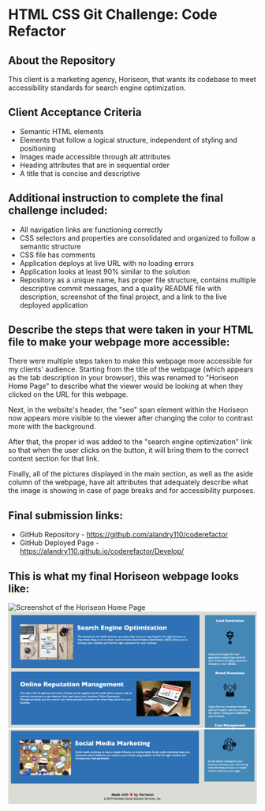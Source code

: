 # HTML CSS Git Challenge: Code Refactor

## About the Repository

This client is a marketing agency, Horiseon, that wants its codebase to meet accessibility standards for search engine optimization. 

## Client Acceptance Criteria

* Semantic HTML elements 
* Elements that follow a logical structure, independent of styling and positioning
* Images made accessible through alt attributes
* Heading attributes that are in sequential order
* A title that is concise and descriptive

## Additional instruction to complete the final challenge included:

* All navigation links are functioning correctly
* CSS selectors and properties are consolidated and organized to follow a semantic structure
* CSS file has comments 
* Application deploys at live URL with no loading errors 
* Application looks at least 90% similar to the solution
* Repository as a unique name, has proper file structure, contains multiple descriptive commit messages, and a quality README file with description, screenshot of the final project, and a link to the live deployed application

## Describe the steps that were taken in your HTML file to make your webpage more accessible:

There were multiple steps taken to make this webpage more accessible for my clients' audience. Starting from the title of the webpage (which appears as the tab description in your browser), this was renamed to "Horiseon Home Page" to describe what the viewer would be looking at when they clicked on the URL for this webpage. 

Next, in the website's header, the "seo" span element within the Horiseon now appears more visible to the viewer after changing the color to contrast more with the background. 

After that, the proper id was added to the "search engine optimization" link so that when the user clicks on the button, it will bring them to the correct content section for that link. 

Finally, all of the pictures displayed in the main section, as well as the aside column of the webpage, have alt attributes that adequately describe what the image is showing in case of page breaks and for accessibility purposes. 

## Final submission links:

* GitHub Repository - https://github.com/alandry110/coderefactor 
* GitHub Deployed Page - https://alandry110.github.io/coderefactor/Develop/


## This is what my final Horiseon webpage looks like:

![Screenshot of the Horiseon Home Page](./Develop/assets/images/final-horiseon-home-page%20.png)
![Screenshot of the content on the main page](./Develop/assets/images/final-horiseon-content%20.png)
![Screenshot of the footer of the home page](./Develop/assets/images/final-horiseon-footer.png)
